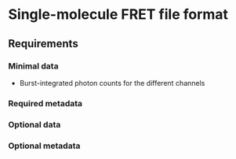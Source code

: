 # Single-molecule FRET file format

## Requirements

### Minimal data

* Burst-integrated photon counts for the different channels

### Required metadata
  
### Optional data
  
### Optional metadata
  